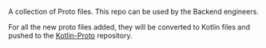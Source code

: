 A collection of Proto files. This repo can be used by the Backend engineers.

For all the new proto files added, they will be converted to Kotlin files and pushed to the [Kotlin-Proto](https://github.com/ksharma-xyz/Kotlin-Proto) repository.
